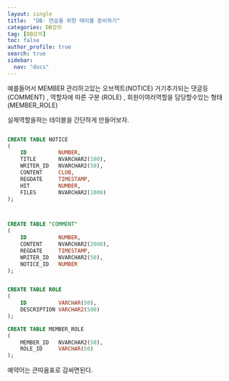 ```yaml
---
layout: single
title:  "DB- 연습을 위한 테이블 준비하기"
categories: DB강의
tag: [DB강의]
toc: false
author_profile: true
search: true
sidebar:
  nav: "docs"
---
```



예를들어서 MEMBER 관리하고있는 오브젝트(NOTICE) 거기추가되는 댓글등(COMMENT) , 역할자에 따른 구분 (ROLE) , 회원이여러역할을 담당할수있는 형태(MEMBER_ROLE)


실제역할을하는 테이블을 간단하게 만들어보자.


```SQL

CREATE TABLE NOTICE
(
    ID          NUMBER,
    TITLE       NVARCHAR2(100),
    WRITER_ID   NVARCHAR2(50),
    CONTENT     CLOB,
    REGDATE     TIMESTAMP,
    HIT         NUMBER,
    FILES       NVARCHAR2(1000)
);



CREATE TABLE "COMMENT"
(
    ID          NUMBER,
    CONTENT     NVARCHAR2(2000),
    REGDATE     TIMESTAMP,
    WRITER_ID   NVARCHAR2(50),
    NOTICE_ID   NUMBER
);


CREATE TABLE ROLE
(
    ID          VARCHAR(50),
    DESCRIPTION VARCHAR2(500)
);

CREATE TABLE MEMBER_ROLE
(
    MEMBER_ID   NVARCHAR2(50),
    ROLE_ID     VARCHAR(50)
);
```
 
 예약어는 큰따옴표로 감싸면된다.